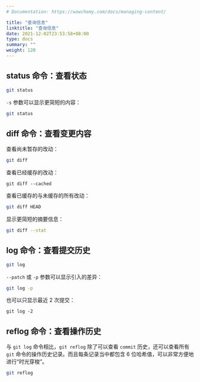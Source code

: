 ```yaml
---
# Documentation: https://wowchemy.com/docs/managing-content/

title: "查询信息"
linktitle: "查询信息"
date: 2021-12-02T23:53:58+08:00
type: docs
summary: ""
weight: 120
---
```


<!--more-->

## status 命令：查看状态

```bash
git status
```

`-s` 参数可以显示更简短的内容：

```bash
git status
```

## diff 命令：查看变更内容

查看尚未暂存的改动：

```bash
git diff
```

查看已经缓存的改动：

```basic
git diff --cached
```

查看已缓存的与未缓存的所有改动：

```bash
git diff HEAD
```

显示更简短的摘要信息：

```bash
git diff --stat
```

## log 命令：查看提交历史

```bash
git log
```

`--patch` 或 `-p` 参数可以显示引入的差异：

```bash
git log -p
```

也可以只显示最近 2 次提交：

```basic
git log -2
```

## reflog 命令：查看操作历史

与 `git log` 命令相比，`git reflog` 除了可以查看 `commit` 历史，还可以查看所有 `git` 命令的操作历史记录。而且每条记录当中都包含 6 位哈希值，可以非常方便地进行“时光穿梭”。

```bash
git reflog
```